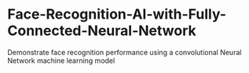 # Face-Recognition-AI-with-Fully-Connected-Neural-Network
Demonstrate face recognition performance using a convolutional Neural Network machine learning model
